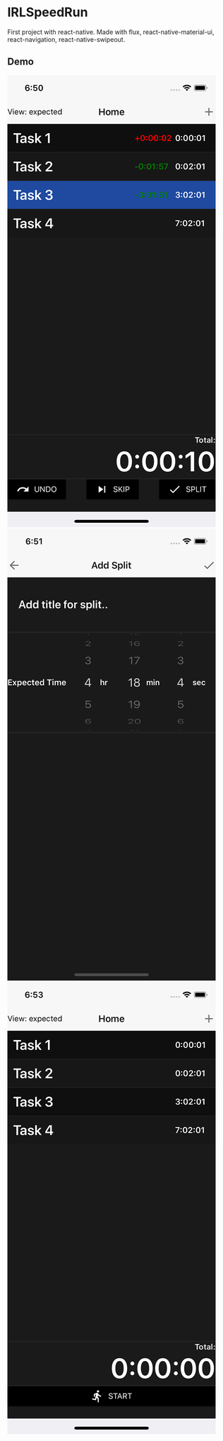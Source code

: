 # IRLSpeedRun
First project with react-native. Made with flux, react-native-material-ui, react-navigation, react-native-swipeout.

## Demo
![Home Screen](images/demo0.png)
![Running Screen](images/demo1.png)
![Add Screen](images/demo2.png)


